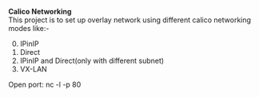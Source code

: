 **Calico Networking**  
This project is to set up overlay network using different calico networking modes like:- 

0. IPinIP
1. Direct 
2. IPinIP and Direct(only with different subnet) 
3. VX-LAN

Open port: nc -l -p 80